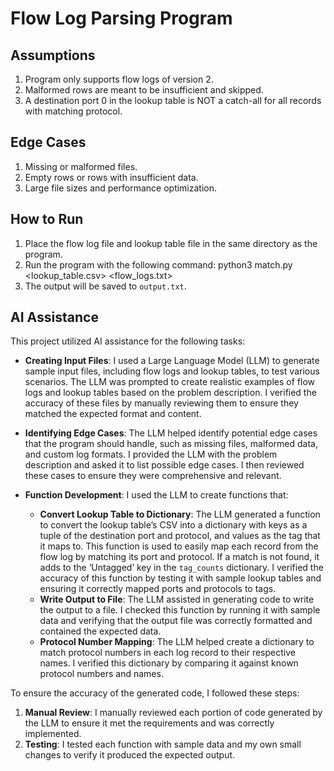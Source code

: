 # Flow Log Parsing Program

## Assumptions
1. Program only supports flow logs of version 2.
2. Malformed rows are meant to be insufficient and skipped.
3. A destination port 0 in the lookup table is NOT a catch-all for all records with matching protocol.

## Edge Cases
1. Missing or malformed files.
2. Empty rows or rows with insufficient data.
3. Large file sizes and performance optimization.

## How to Run
1. Place the flow log file and lookup table file in the same directory as the program.
2. Run the program with the following command:
python3 match.py <lookup_table.csv> <flow_logs.txt>
3. The output will be saved to `output.txt`.

## AI Assistance
This project utilized AI assistance for the following tasks:

- **Creating Input Files**: I used a Large Language Model (LLM) to generate sample input files, including flow logs and lookup tables, to test various scenarios. The LLM was prompted to create realistic examples of flow logs and lookup tables based on the problem description. I verified the accuracy of these files by manually reviewing them to ensure they matched the expected format and content.

- **Identifying Edge Cases**: The LLM helped identify potential edge cases that the program should handle, such as missing files, malformed data, and custom log formats. I provided the LLM with the problem description and asked it to list possible edge cases. I then reviewed these cases to ensure they were comprehensive and relevant.

- **Function Development**: I used the LLM to create functions that:
  - **Convert Lookup Table to Dictionary**: The LLM generated a function to convert the lookup table’s CSV into a dictionary with keys as a tuple of the destination port and protocol, and values as the tag that it maps to. This function is used to easily map each record from the flow log by matching its port and protocol. If a match is not found, it adds to the ‘Untagged’ key in the `tag_counts` dictionary. I verified the accuracy of this function by testing it with sample lookup tables and ensuring it correctly mapped ports and protocols to tags.
  - **Write Output to File**: The LLM assisted in generating code to write the output to a file. I checked this function by running it with sample data and verifying that the output file was correctly formatted and contained the expected data.
  - **Protocol Number Mapping**: The LLM helped create a dictionary to match protocol numbers in each log record to their respective names. I verified this dictionary by comparing it against known protocol numbers and names.

To ensure the accuracy of the generated code, I followed these steps:
1. **Manual Review**: I manually reviewed each portion of code generated by the LLM to ensure it met the requirements and was correctly implemented.
2. **Testing**: I tested each function with sample data and my own small changes to verify it produced the expected output.